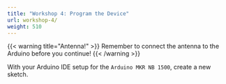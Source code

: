 ```yaml
---
title: "Workshop 4: Program the Device"
url: workshop-4/
weight: 510
---
```


{{< warning title="Antenna!" >}} 
Remember to connect the antenna to the Arduino before you continue!
{{< /warning >}}



With your Arduino IDE setup for the `Arduino MKR NB 1500`, create a new sketch.
